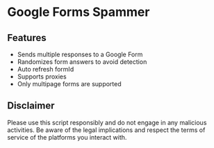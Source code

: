 # Google Forms Spammer

## Features
- Sends multiple responses to a Google Form
- Randomizes form answers to avoid detection
- Auto refresh formId
- Supports proxies
- Only multipage forms are supported

## Disclaimer
Please use this script responsibly and do not engage in any malicious activities. Be aware of the legal implications and respect the terms of service of the platforms you interact with.
